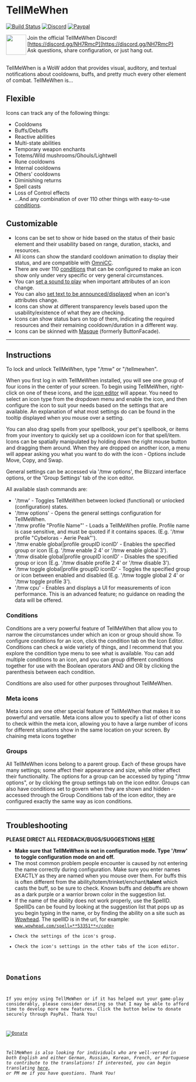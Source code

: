 # TellMeWhen

[![Build Status](https://dev.azure.com/Cybeloras/TellMeWhen/_apis/build/status/TellMeWhen?branchName=master)](https://dev.azure.com/Cybeloras/TellMeWhen/_build/latest?definitionId=1&branchName=master)
[![Discord](https://img.shields.io/discord/546941305264275456?color=%237289da&label=Discord&logo=Discord)](https://discord.gg/NH7RmcP)
[![Paypal](https://img.shields.io/badge/Paypal-Donate-Blue?logo=Paypal)](https://www.paypal.com/cgi-bin/webscr?return=http%3A%2F%2Fwow.curseforge.com%2Fprojects%2Ftellmewhen&cn=Add+special+instructions+to+the+addon+author%28s%29&business=ascott18%40msn.com&bn=PP-DonationsBF%3Abtn_donateCC_LG.gif%3ANonHosted&cancel_return=http%3A%2F%2Fwow.curseforge.com%2Fprojects%2Ftellmewhen&lc=US&item_name=TellMeWhen+%28from+Curse.com%29&cmd=_donations&rm=1&no_shipping=1&currency_code=USD)

<img align="left" src="https://discordapp.com/assets/f8389ca1a741a115313bede9ac02e2c0.svg" width="55"/> Join the official TellMeWhen Discord!  [https://discord.gg/NH7RmcP](https://discord.gg/NH7RmcP)
<br>
Ask questions, share configuration, or just hang out.

<br>
TellMeWhen is a WoW addon that provides visual, auditory, and textual notifications about cooldowns, buffs, and pretty much every other element of combat. TellMeWhen is...

## Flexible

Icons can track any of the following things:

*   Cooldowns
*   Buffs/Debuffs
*   Reactive abilities
*   Multi-state abilities
*   Temporary weapon enchants
*   Totems/Wild mushrooms/Ghouls/Lightwell
*   Rune cooldowns
*   Internal cooldowns
*   Others' cooldowns
*   Diminishing returns
*   Spell casts
*   Loss of Control effects
*   ...And any combination of over 110 other things with easy-to-use [conditions](http://wow.curseforge.com/addons/tellmewhen/images/29).

## Customizable

*   Icons can be set to show or hide based on the status of their basic element and their usability based on range, duration, stacks, and resources.
*   All icons can show the standard cooldown animation to display their status, and are compatible with [OmniCC](http://www.curse.com/addons/wow/omni-cc).
*   There are over 110 [conditions](http://wow.curseforge.com/addons/tellmewhen/images/29) that can be configured to make an icon show only under very specific or very general circumstances.
*   You can [set a sound to play](http://wow.curseforge.com/addons/tellmewhen/images/19-sounds/) when important attributes of an icon change.
*   You can also [set text to be announced/displayed](http://wow.curseforge.com/addons/tellmewhen/images/20-text-output/) when an icon's attributes change.
*   Icons can show at different transparency levels based upon the usability/existence of what they are checking.
*   Icons can show status bars on top of them, indicating the required resources and their remaining cooldown/duration in a different way.
*   Icons can be skinned with [Masque](http://www.curse.com/addons/wow/masque) (formerly ButtonFacade).

* * *


## Instructions

To lock and unlock TellMeWhen, type "/tmw" or "/tellmewhen".

When you first log in with TellMeWhen installed, you will see one group of four icons in the center of your screen. To begin using TellMeWhen, right-click on one of these icons, and the [icon editor](http://wow.curseforge.com/addons/tellmewhen/images/18-the-icon-editor/) will appear. You need to select an icon type from the dropdown menu and enable the icon, and then configure the icon to suit your needs based on the settings that are available. An explanation of what most settings do can be found in the tooltip displayed when you mouse over a setting.

You can also drag spells from your spellbook, your pet's spellbook, or items from your inventory to quickly set up a cooldown icon for that spell/item. Icons can be spatially manipulated by holding down the right mouse button and dragging them around. When they are dropped on another icon, a menu will appear asking you what you want to do with the icon - Options include Move, Copy, and Swap.

General settings can be accessed via '/tmw options', the Blizzard interface options, or the 'Group Settings' tab of the icon editor.

All available slash commands are:

*   '/tmw' - Toggles TellMeWhen between locked (functional) or unlocked (configuration) states.
*   '/tmw options' - Opens the general settings configuration for TellMeWhen.
*   '/tmw profile "Profile Name"' - Loads a TellMeWhen profile. Profile name is case sensitive, and must be quoted if it contains spaces. (E.g. '/tmw profile "Cybeloras - Aerie Peak"').
*   '/tmw enable global|profile groupID iconID' - Enables the specified group or icon (E.g. '/tmw enable 2 4' or '/tmw enable global 3').
*   '/tmw disable global|profile groupID iconID' - Disables the specified group or icon (E.g. '/tmw disable profile 2 4' or '/tmw disable 3').
*   '/tmw toggle global|profile groupID iconID' - Toggles the specified group or icon between enabled and disabled (E.g. '/tmw toggle global 2 4' or '/tmw toggle profile 3').
*   '/tmw cpu' - Enables and displays a UI for measurements of icon performance. This is an advanced feature; no guidance on reading the data will be offered.

### Conditions

Conditions are a very powerful feature of TellMeWhen that allow you to narrow the circumstances under which an icon or group should show. To configure conditions for an icon, click the condition tab on the Icon Editor. Conditions can check a wide variety of things, and I recommend that you explore the condition type menu to see what is available. You can add multiple conditions to an icon, and you can group different conditions together for use with the Boolean operators AND and OR by clicking the parenthesis between each condition.

Conditions are also used for other purposes throughout TellMeWhen.

### Meta icons

Meta icons are one other special feature of TellMeWhen that makes it so powerful and versatile. Meta icons allow you to specify a list of other icons to check within the meta icon, allowing you to have a large number of icons for different situations show in the same location on your screen. By chaining meta icons together

### Groups

All TellMeWhen icons belong to a parent group. Each of these groups have many settings; some affect their appearance and size, while other affect their functionality. The options for a group can be accessed by typing "/tmw options", or by clicking the group settings tab on the icon editor. Groups can also have conditions set to govern when they are shown and hidden - accessed through the Group Conditions tab of the icon editor, they are configured exactly the same way as icon conditions.

* * *

## Troubleshooting

**PLEASE DIRECT ALL FEEDBACK/BUGS/SUGGESTIONS [HERE](https://github.com/ascott18/TellMeWhen/issues)**

*   **Make sure that TellMeWhen is not in configuration mode. Type '/tmw' to toggle configuration mode on and off.**
*   The most common problem people encounter is caused by not entering the name correctly during configuration. Make sure you enter names EXACTLY as they are named when you mouse over them. For buffs this is often different from the ability/totem/trinket/enchant/**talent** which casts the buff, so be sure to check. Known buffs and debuffs are shown as a dark purple or a warrior brown color in the suggestion list.
*   If the name of the ability does not work properly, use the SpellID. SpellIDs can be found by looking at the suggestion list that pops up as you begin typing in the name, or by finding the ability on a site such as [Wowhead](http://www.wowhead.com). The spellID is in the url, for example: <code>www.wowhead.com/spell=**53351**</code>
*   Check the settings of the icon's group.
*   Check the icon's settings in the other tabs of the icon editor.

## Donations

If you enjoy using TellMeWhen or if it has helped out your game-play considerably, please consider donating so that I may be able to afford time to develop more new features. Click the button below to donate securely through PayPal. Thank You!

[![Donate](https://www.paypalobjects.com/en_US/i/btn/btn_donate_LG.gif "Donate")](https://www.paypal.com/cgi-bin/webscr?return=http%3A%2F%2Fwow.curseforge.com%2Fprojects%2Ftellmewhen&cn=Add+special+instructions+to+the+addon+author%28s%29&business=ascott18%40msn.com&bn=PP-DonationsBF%3Abtn_donateCC_LG.gif%3ANonHosted&cancel_return=http%3A%2F%2Fwow.curseforge.com%2Fprojects%2Ftellmewhen&lc=US&item_name=TellMeWhen+%28from+Curse.com%29&cmd=_donations&rm=1&no_shipping=1&currency_code=USD)

_TellMeWhen is also looking for individuals who are well-versed in both English and either German, Russian, Korean, French, or Portuguese to contribute to the translations! If interested, you can begin translating [here](http://wow.curseforge.com/addons/tellmewhen/localization/), or PM me if you have questions. Thank You!_

